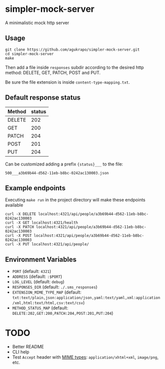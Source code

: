 # simpler-mock-server

A minimalistic mock http server

## Usage

```
git clone https://github.com/agukrapo/simpler-mock-server.git
cd simpler-mock-server
make
```

Then add a file inside `responses` subdir according to the desired http method: DELETE, GET, PATCH, POST and PUT.

Be sure the file extension is inside `content-type-mapping.txt`.

## Default response status

| Method | status |
|--------|--------|
| DELETE | 202    |
| GET    | 200    |
| PATCH  | 204    |
| POST   | 201    |
| PUT    | 204    |

Can be customized adding a prefix `{status}___` to the file:

	500___a3b69b44-d562-11eb-b8bc-0242ac130003.json

## Example endpoints

Executing `make run` in the project directory will make these endpoints available

```
curl -X DELETE localhost:4321/api/people/a3b69b44-d562-11eb-b8bc-0242ac130003
curl -X GET localhost:4321/health
curl -X PATCH localhost:4321/api/people/a3b69b44-d562-11eb-b8bc-0242ac130003
curl -X POST localhost:4321/api/people/a3b69b44-d562-11eb-b8bc-0242ac130003
curl -X PUT localhost:4321/api/people/
```

## Environment Variables

- `PORT` (default: `4321`)
- `ADDRESS` (default: `:$PORT`)
- `LOG_LEVEL` (default: `debug`)
- `RESPONSES_DIR` (default: `./.sms_responses`)
- `EXTENSION_MIME_TYPE_MAP` (default: `txt:text/plain,json:application/json,yaml:text/yaml,xml:application/xml,html:text/html,csv:text/csv`)
- `METHOD_STATUS_MAP` (default: `DELETE:202,GET:200,PATCH:204,POST:201,PUT:204`)


# TODO
- Better README
- CLI help
- Test `Accept` header with [MIME types](https://link-url-here.org): `application/xhtml+xml`, `image/png`, etc.
